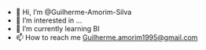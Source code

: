 - 👋 Hi, I’m @Guilherme-Amorim-Silva
- 👀 I’m interested in ...
- 🌱 I’m currently learning  BI
- 📫 How to reach me Guilherme.amorim1995@gmail.com

<!---
Guilherme-Amorim-Silva/Guilherme-Amorim-Silva is a ✨ special ✨ repository because its `README.md` (this file) appears on your GitHub profile.
You can click the Preview link to take a look at your changes. 
--->
